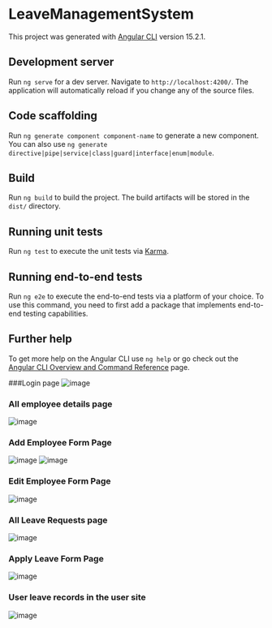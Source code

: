 # LeaveManagementSystem

This project was generated with [Angular CLI](https://github.com/angular/angular-cli) version 15.2.1.

## Development server

Run `ng serve` for a dev server. Navigate to `http://localhost:4200/`. The application will automatically reload if you change any of the source files.

## Code scaffolding

Run `ng generate component component-name` to generate a new component. You can also use `ng generate directive|pipe|service|class|guard|interface|enum|module`.

## Build

Run `ng build` to build the project. The build artifacts will be stored in the `dist/` directory.

## Running unit tests

Run `ng test` to execute the unit tests via [Karma](https://karma-runner.github.io).

## Running end-to-end tests

Run `ng e2e` to execute the end-to-end tests via a platform of your choice. To use this command, you need to first add a package that implements end-to-end testing capabilities.

## Further help

To get more help on the Angular CLI use `ng help` or go check out the [Angular CLI Overview and Command Reference](https://angular.io/cli) page.

###Login page
![image](https://user-images.githubusercontent.com/37388708/234805456-76b7e3f1-fa61-49da-bde4-d2b61e463906.png)

### All employee details page
![image](https://user-images.githubusercontent.com/37388708/234806323-c669338a-7a2c-44cf-b2a3-a71577609e6f.png)

### Add Employee Form Page
![image](https://user-images.githubusercontent.com/37388708/234807363-1237b507-a9d3-462b-9a60-f80c3f33e5b8.png)
![image](https://user-images.githubusercontent.com/37388708/234807528-9184ea91-6ebd-4cb5-a312-dacd7901b326.png)

### Edit Employee Form Page
![image](https://user-images.githubusercontent.com/37388708/234807811-40cbeabc-0a1a-4a16-876a-19436a7aeac3.png)

### All Leave Requests page
![image](https://user-images.githubusercontent.com/37388708/234811037-ac4ca613-c0b6-4b86-9214-d8eb8f11135c.png)

### Apply Leave Form Page
![image](https://user-images.githubusercontent.com/37388708/234808485-3bd5b505-b28c-4187-b7dd-0a5a84da0aea.png)

### User leave records in the user site
![image](https://user-images.githubusercontent.com/37388708/234808313-24152b34-64cd-40da-a819-183beb65069f.png)



